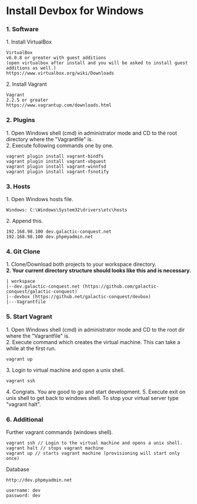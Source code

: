 # Install Devbox for Windows

### 1. Software
1\. Install VirtualBox
```
VirtualBox 
v6.0.8 or greater with guest additions 
(open virtualbox after install and you will be asked to install guest additions as well.) 
https://www.virtualbox.org/wiki/Downloads
```
2\. Install Vagrant
```
Vagrant
2.2.5 or greater 
https://www.vagrantup.com/downloads.html
```

### 2. Plugins
1\. Open Windows shell (cmd) in administrator mode and CD to the root directory where the "Vagrantfile" is.\
2\. Execute following commands one by one.
```
vagrant plugin install vagrant-bindfs
vagrant plugin install vagrant-vbguest
vagrant plugin install vagrant-winnfsd
vagrant plugin install vagrant-fsnotify
```

### 3. Hosts
1\. Open Windows hosts file.
```
Windows: C:\Windows\System32\drivers\etc\hosts
```
2\. Append this.
```
192.168.98.100 dev.galactic-conquest.net
192.168.98.100 dev.phpmyadmin.net
```

### 4. Git Clone
1\. Clone/Download both projects to your workspace directory.\
**2\. Your current directory structure should looks like this and is necessary.**
```
| workspace
|--dev.galactic-conquest.net (https://github.com/galactic-conquest/galactic-conquest)
|--devbox (https://github.net/galactic-conquest/devbox)
|---Vagrantfile
```

### 5. Start Vagrant
1\. Open Windows shell (cmd) in administrator mode and CD to the root dir where the "Vagrantfile" is.\
2\. Execute command which creates the virtual machine. This can take a while at the first run.
```
vagrant up
```

3\. Login to virtual machine and open a unix shell.
```
vagrant ssh
```

4\. Congrats. You are good to go and start development.
5\. Execute exit on unix shell to get back to windows shell. To stop your virtual server type "vagrant halt".

### 6. Additional
Further vagrant commands (windows shell). 
```
vagrant ssh // Login to the virtual machine and opens a unix shell.
vagrant halt // stops vagrant machine
vagrant up // starts vagrant machine (provisioning will start only once)
```

Database
```
http://dev.phpmyadmin.net

username: dev
password: dev
```
